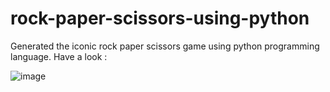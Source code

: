 # rock-paper-scissors-using-python
Generated the iconic rock paper scissors game using python programming language.
Have a look : 


![image](https://github.com/PalSanya/rock-paper-scissors-using-python/assets/126553818/4e312e80-88f2-456f-b108-ab6284ce333f)
